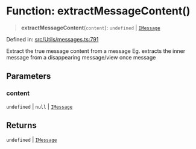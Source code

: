 # Function: extractMessageContent()

> **extractMessageContent**(`content`): `undefined` \| [`IMessage`](../namespaces/proto/interfaces/IMessage.md)

Defined in: [src/Utils/messages.ts:791](https://github.com/Fokusdotid/Baileys/blob/b457796e9982984bfe7323cdd6fea8bc613c4ed0/src/Utils/messages.ts#L791)

Extract the true message content from a message
Eg. extracts the inner message from a disappearing message/view once message

## Parameters

### content

`undefined` | `null` | [`IMessage`](../namespaces/proto/interfaces/IMessage.md)

## Returns

`undefined` \| [`IMessage`](../namespaces/proto/interfaces/IMessage.md)
